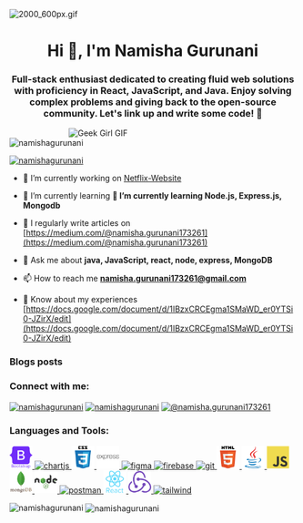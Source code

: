 ![2000_600px.gif](https://1.bp.blogspot.com/-7A4WynwLsMw/XbBpCXG8fHI/AAAAAAAAMt4/uOa1bpLskYgrwGbllhSu2SDj_Mig8SXJQCLcBGAsYHQ/s1600/2000_600px.gif)

<h1 align="center">Hi 👋, I'm Namisha Gurunani</h1>
<h3 align="center">Full-stack enthusiast dedicated to creating fluid web solutions with proficiency in React, JavaScript, and Java. Enjoy solving complex problems and giving back to the open-source community. Let's link up and write some code! 🌟</h3>

<img align="right" alt="Geek Girl GIF" width="400" src="https://media.tenor.com/QVC1Nmb9TwUAAAAj/coding.gif"/>


<p align="left"> <img src="https://komarev.com/ghpvc/?username=namishagurunani&label=Profile%20views&color=0e75b6&style=flat" alt="namishagurunani" /> </p>

<p align="left"> <a href="https://twitter.com/namishagurunani" target="blank"><img src="https://img.shields.io/twitter/follow/namishagurunani?logo=twitter&style=for-the-badge" alt="namishagurunani" /></a> </p>

- 🔭 I’m currently working on [Netflix-Website](https://main--netflix.netlify.app/)

- 🌱 I’m currently learning **🌱 I’m currently learning Node.js, Express.js, Mongodb**

- 📝 I regularly write articles on [https://medium.com/@namisha.gurunani173261](https://medium.com/@namisha.gurunani173261)

- 💬 Ask me about **java, JavaScript, react, node, express, MongoDB**

- 📫 How to reach me **namisha.gurunani173261@gmail.com**

- 📄 Know about my experiences [https://docs.google.com/document/d/1IBzxCRCEgma1SMaWD_er0YTSi0-JZirX/edit](https://docs.google.com/document/d/1IBzxCRCEgma1SMaWD_er0YTSi0-JZirX/edit)

### Blogs posts
<!-- BLOG-POST-LIST:START -->
<!-- BLOG-POST-LIST:END -->

<h3 align="left">Connect with me:</h3>
<p align="left">
<a href="https://twitter.com/namishagurunani" target="blank"><img align="center" src="https://raw.githubusercontent.com/rahuldkjain/github-profile-readme-generator/master/src/images/icons/Social/twitter.svg" alt="namishagurunani" height="30" width="40" /></a>
<a href="https://linkedin.com/in/namishagurunani" target="blank"><img align="center" src="https://raw.githubusercontent.com/rahuldkjain/github-profile-readme-generator/master/src/images/icons/Social/linked-in-alt.svg" alt="namishagurunani" height="30" width="40" /></a>
<a href="https://medium.com/@namisha.gurunani173261" target="blank"><img align="center" src="https://raw.githubusercontent.com/rahuldkjain/github-profile-readme-generator/master/src/images/icons/Social/medium.svg" alt="@namisha.gurunani173261" height="30" width="40" /></a>
</p>

<h3 align="left">Languages and Tools:</h3>
<p align="left"> <a href="https://getbootstrap.com" target="_blank" rel="noreferrer"> <img src="https://raw.githubusercontent.com/devicons/devicon/master/icons/bootstrap/bootstrap-plain-wordmark.svg" alt="bootstrap" width="40" height="40"/> </a> <a href="https://www.chartjs.org" target="_blank" rel="noreferrer"> <img src="https://www.chartjs.org/media/logo-title.svg" alt="chartjs" width="40" height="40"/> </a> <a href="https://www.w3schools.com/css/" target="_blank" rel="noreferrer"> <img src="https://raw.githubusercontent.com/devicons/devicon/master/icons/css3/css3-original-wordmark.svg" alt="css3" width="40" height="40"/> </a> <a href="https://expressjs.com" target="_blank" rel="noreferrer"> <img src="https://raw.githubusercontent.com/devicons/devicon/master/icons/express/express-original-wordmark.svg" alt="express" width="40" height="40"/> </a> <a href="https://www.figma.com/" target="_blank" rel="noreferrer"> <img src="https://www.vectorlogo.zone/logos/figma/figma-icon.svg" alt="figma" width="40" height="40"/> </a> <a href="https://firebase.google.com/" target="_blank" rel="noreferrer"> <img src="https://www.vectorlogo.zone/logos/firebase/firebase-icon.svg" alt="firebase" width="40" height="40"/> </a> <a href="https://git-scm.com/" target="_blank" rel="noreferrer"> <img src="https://www.vectorlogo.zone/logos/git-scm/git-scm-icon.svg" alt="git" width="40" height="40"/> </a> <a href="https://www.w3.org/html/" target="_blank" rel="noreferrer"> <img src="https://raw.githubusercontent.com/devicons/devicon/master/icons/html5/html5-original-wordmark.svg" alt="html5" width="40" height="40"/> </a> <a href="https://www.java.com" target="_blank" rel="noreferrer"> <img src="https://raw.githubusercontent.com/devicons/devicon/master/icons/java/java-original.svg" alt="java" width="40" height="40"/> </a> <a href="https://developer.mozilla.org/en-US/docs/Web/JavaScript" target="_blank" rel="noreferrer"> <img src="https://raw.githubusercontent.com/devicons/devicon/master/icons/javascript/javascript-original.svg" alt="javascript" width="40" height="40"/> </a> <a href="https://www.mongodb.com/" target="_blank" rel="noreferrer"> <img src="https://raw.githubusercontent.com/devicons/devicon/master/icons/mongodb/mongodb-original-wordmark.svg" alt="mongodb" width="40" height="40"/> </a> <a href="https://nodejs.org" target="_blank" rel="noreferrer"> <img src="https://raw.githubusercontent.com/devicons/devicon/master/icons/nodejs/nodejs-original-wordmark.svg" alt="nodejs" width="40" height="40"/> </a> <a href="https://postman.com" target="_blank" rel="noreferrer"> <img src="https://www.vectorlogo.zone/logos/getpostman/getpostman-icon.svg" alt="postman" width="40" height="40"/> </a> <a href="https://reactjs.org/" target="_blank" rel="noreferrer"> <img src="https://raw.githubusercontent.com/devicons/devicon/master/icons/react/react-original-wordmark.svg" alt="react" width="40" height="40"/> </a> <a href="https://redux.js.org" target="_blank" rel="noreferrer"> <img src="https://raw.githubusercontent.com/devicons/devicon/master/icons/redux/redux-original.svg" alt="redux" width="40" height="40"/> </a> <a href="https://tailwindcss.com/" target="_blank" rel="noreferrer"> <img src="https://www.vectorlogo.zone/logos/tailwindcss/tailwindcss-icon.svg" alt="tailwind" width="40" height="40"/> </a> </p>

<p><img align="left" src="https://github-readme-stats.vercel.app/api/top-langs?username=namishagurunani&show_icons=true&locale=en&layout=compact" alt="namishagurunani" /></p>

<p>&nbsp;<img align="center" src="https://github-readme-stats.vercel.app/api?username=namishagurunani&show_icons=true&locale=en" alt="namishagurunani" /></p>


